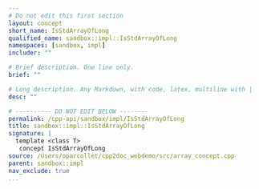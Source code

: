 ```yaml
---
# Do not edit this first section
layout: concept
short_name: IsStdArrayOfLong
qualified_name: sandbox::impl::IsStdArrayOfLong
namespaces: [sandbox, impl]
includer: ""

# Brief description. One line only.
brief: ""

# Long description. Any Markdown, with code, latex, multiline with |
desc: ""

# ---------- DO NOT EDIT BELOW --------
permalink: /cpp-api/sandbox/impl/IsStdArrayOfLong
title: sandbox::impl::IsStdArrayOfLong
signature: |
  template <class T>
   concept IsStdArrayOfLong
source: /Users/oparcollet/cpp2doc_webdemo/src/array_concept.cpp
parent: sandbox::impl
nav_exclude: true
...
```



